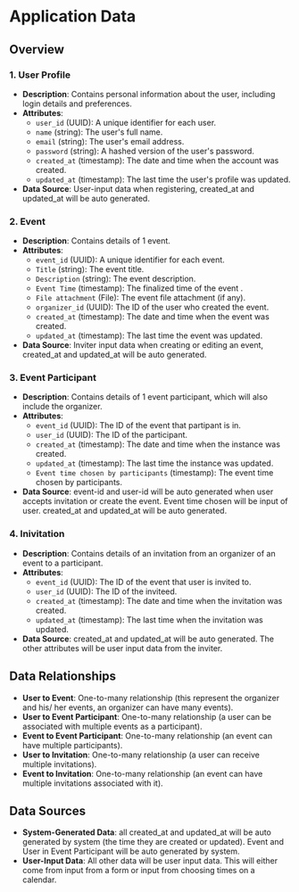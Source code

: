 
# Application Data 

##  Overview

### 1. User Profile

- **Description**: Contains personal information about the user, including login details and preferences.
- **Attributes**:
  - `user_id` (UUID): A unique identifier for each user.
  - `name` (string): The user's full name.
  - `email` (string): The user's email address.
  - `password` (string): A hashed version of the user's password.
  - `created_at` (timestamp): The date and time when the account was created.
  - `updated_at` (timestamp): The last time the user's profile was updated.
- **Data Source**: User-input data when registering, created_at and updated_at will be auto generated.

### 2. Event
- **Description**: Contains details of 1 event.
- **Attributes**:
  - `event_id` (UUID): A unique identifier for each event.
  - `Title` (string): The event title.
  - `Description` (string): The event description.
  - `Event Time` (timestamp): The finalized time of the event .
  - `File attachment` (File): The event file attachment (if any).
  - `organizer_id` (UUID): The ID of the user who created the event.
  - `created_at` (timestamp): The date and time when the event was created.
  - `updated_at` (timestamp): The last time the event was updated.
- **Data Source**: Inviter input data when creating or editing an event, created_at and updated_at will be auto generated.

### 3. Event Participant
- **Description**: Contains details of 1 event participant, which will also include the organizer.
- **Attributes**:
  - `event_id` (UUID): The ID of the event that partipant is in.
  - `user_id` (UUID): The ID of the participant.
  - `created_at` (timestamp): The date and time when the instance was created.
  - `updated_at` (timestamp): The last time the instance was updated.
  - `Event time chosen by participants` (timestamp): The event time chosen by participants.
- **Data Source**: event-id and user-id will be auto generated when user accepts invitation or create the event. Event time chosen will be input of user. created_at and updated_at will be auto generated.

### 4. Inivitation
- **Description**: Contains details of an invitation from an organizer of an event to a participant. 
- **Attributes**:
  - `event_id` (UUID): The ID of the event that user is invited to.
  - `user_id` (UUID): The ID of the inviteed.
  - `created_at` (timestamp): The date and time when the invitation was created.
  - `updated_at` (timestamp): The last time when the invitation was updated.
- **Data Source**: created_at and updated_at will be auto generated. The other attributes will be user input data from the inviter.

## Data Relationships

- **User to Event**: One-to-many relationship (this represent the organizer and his/ her events, an organizer can have many events).
- **User to Event Participant**: One-to-many relationship (a user can be associated with multiple events as a participant).
- **Event to Event Participant**: One-to-many relationship (an event can have multiple participants).
- **User to Invitation**: One-to-many relationship (a user can receive multiple invitations).
- **Event to Invitation**: One-to-many relationship (an event can have multiple invitations associated with it).

## Data Sources
- **System-Generated Data**: all created_at and updated_at will be auto generated by system (the time they are created or updated). Event and User in Event Participant will be auto generated by system.
- **User-Input Data**: All other data will be user input data. This will either come from input from a form or input from choosing times on a calendar.